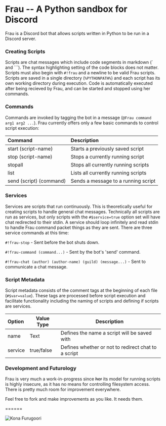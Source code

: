 # Frau -- A Python sandbox for Discord
Frau is a Discord bot that allows scripts written in Python to be run in a Discord server.


### Creating Scripts
Scripts are chat messages which include code segments in markdown (\` and \`\`\`). The syntax highlighting setting of the code blocks does not matter. Scripts must also begin with `#!frau` and a newline to be valid Frau scripts. Scripts are saved in a single directory (`%PYTHONPATH%`) and each script has its own working directory during execution. Code is automatically executed after being recieved by Frau, and can be started and stopped using her commands.

### Commands
Commands are invoked by tagging the bot in a message (`@Frau command arg1 arg2 ...`). Frau currently offers only a few basic commands to control script execution:

| Command                 | Description                         |
|:----------------------- |:----------------------------------- |
| start (script-name)     | Starts a previously saved script    |
| stop (script-name)      | Stops a currently running script    |
| stopall                 | Stops all currently running scripts |
| list                    | Lists all currently running scripts |
| send (script) (command) | Sends a message to a running script |

### Services
Services are scripts that run continuously. This is theoretically useful for creating scripts to handle general chat messages. Technically all scripts are run as services, but only scripts with the `#$service=true` option set will have chat redirected to their stdin. A service should loop infinitely and read stdin to handle Frau command packet things as they are sent. There are three service commands at this time:

`#!frau-stop` - Sent before the bot shuts down.

`#!frau-command (command...)` - Sent by the bot's 'send' command.

`#!frau-chat (author) (author-name) (guild) (message...)` - Sent to communicate a chat message.

### Script Metadata
Script metadata consists of the comment tags at the beginning of each file (`#$var=value`). These tags are processed before script execution and facilitate functionality including the naming of scripts and defining if scripts are services.

| Option  | Value Type | Description                                         |
|:------- | ---------- | --------------------------------------------------- |
| name    | Text       | Defines the name a script will be saved with        |
| service | true/false | Defines whether or not to redirect chat to a script |

### Development and Futurology
Frau is very much a work-in-progress since ~~her~~ its model for running scripts is highly insecure, as it has no means for controlling filesystem access. There is pretty much room for improvement everywhere.

Feel free to fork and make improvements as you like. It needs them.

======

![Kona Furugoori](http://vignette4.wikia.nocookie.net/robotics-notes/images/2/23/Fraukojiro.jpg "Kona Furugoori")

